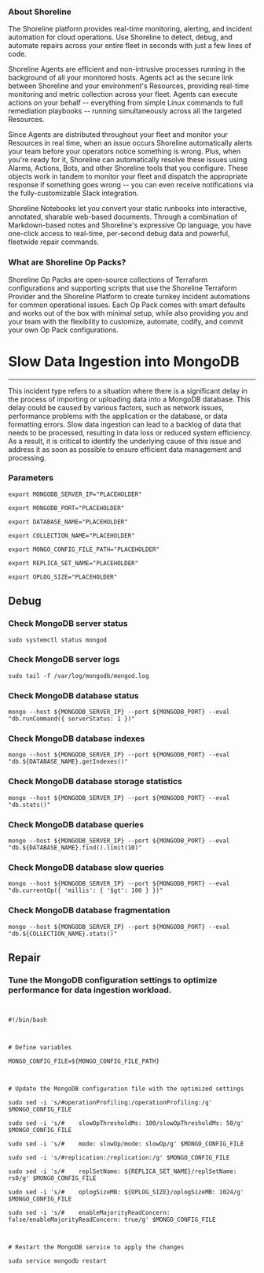 
### About Shoreline
The Shoreline platform provides real-time monitoring, alerting, and incident automation for cloud operations. Use Shoreline to detect, debug, and automate repairs across your entire fleet in seconds with just a few lines of code.

Shoreline Agents are efficient and non-intrusive processes running in the background of all your monitored hosts. Agents act as the secure link between Shoreline and your environment's Resources, providing real-time monitoring and metric collection across your fleet. Agents can execute actions on your behalf -- everything from simple Linux commands to full remediation playbooks -- running simultaneously across all the targeted Resources.

Since Agents are distributed throughout your fleet and monitor your Resources in real time, when an issue occurs Shoreline automatically alerts your team before your operators notice something is wrong. Plus, when you're ready for it, Shoreline can automatically resolve these issues using Alarms, Actions, Bots, and other Shoreline tools that you configure. These objects work in tandem to monitor your fleet and dispatch the appropriate response if something goes wrong -- you can even receive notifications via the fully-customizable Slack integration.

Shoreline Notebooks let you convert your static runbooks into interactive, annotated, sharable web-based documents. Through a combination of Markdown-based notes and Shoreline's expressive Op language, you have one-click access to real-time, per-second debug data and powerful, fleetwide repair commands.

### What are Shoreline Op Packs?
Shoreline Op Packs are open-source collections of Terraform configurations and supporting scripts that use the Shoreline Terraform Provider and the Shoreline Platform to create turnkey incident automations for common operational issues. Each Op Pack comes with smart defaults and works out of the box with minimal setup, while also providing you and your team with the flexibility to customize, automate, codify, and commit your own Op Pack configurations.

# Slow Data Ingestion into MongoDB
---

This incident type refers to a situation where there is a significant delay in the process of importing or uploading data into a MongoDB database. This delay could be caused by various factors, such as network issues, performance problems with the application or the database, or data formatting errors. Slow data ingestion can lead to a backlog of data that needs to be processed, resulting in data loss or reduced system efficiency. As a result, it is critical to identify the underlying cause of this issue and address it as soon as possible to ensure efficient data management and processing.

### Parameters
```shell
export MONGODB_SERVER_IP="PLACEHOLDER"

export MONGODB_PORT="PLACEHOLDER"

export DATABASE_NAME="PLACEHOLDER"

export COLLECTION_NAME="PLACEHOLDER"

export MONGO_CONFIG_FILE_PATH="PLACEHOLDER"

export REPLICA_SET_NAME="PLACEHOLDER"

export OPLOG_SIZE="PLACEHOLDER"
```

## Debug

### Check MongoDB server status
```shell
sudo systemctl status mongod
```

### Check MongoDB server logs
```shell
sudo tail -f /var/log/mongodb/mongod.log
```

### Check MongoDB database status
```shell
mongo --host ${MONGODB_SERVER_IP} --port ${MONGODB_PORT} --eval "db.runCommand({ serverStatus: 1 })"
```

### Check MongoDB database indexes
```shell
mongo --host ${MONGODB_SERVER_IP} --port ${MONGODB_PORT} --eval "db.${DATABASE_NAME}.getIndexes()"
```

### Check MongoDB database storage statistics
```shell
mongo --host ${MONGODB_SERVER_IP} --port ${MONGODB_PORT} --eval "db.stats()"
```

### Check MongoDB database queries
```shell
mongo --host ${MONGODB_SERVER_IP} --port ${MONGODB_PORT} --eval "db.${DATABASE_NAME}.find().limit(10)"
```

### Check MongoDB database slow queries
```shell
mongo --host ${MONGODB_SERVER_IP} --port ${MONGODB_PORT} --eval "db.currentOp({ 'millis': { '$gt': 100 } })"
```

### Check MongoDB database fragmentation
```shell
mongo --host ${MONGODB_SERVER_IP} --port ${MONGODB_PORT} --eval "db.${COLLECTION_NAME}.stats()"
```

## Repair

### Tune the MongoDB configuration settings to optimize performance for data ingestion workload.
```shell


#!/bin/bash



# Define variables

MONGO_CONFIG_FILE=${MONGO_CONFIG_FILE_PATH}



# Update the MongoDB configuration file with the optimized settings

sudo sed -i 's/#operationProfiling:/operationProfiling:/g' $MONGO_CONFIG_FILE

sudo sed -i 's/#    slowOpThresholdMs: 100/slowOpThresholdMs: 50/g' $MONGO_CONFIG_FILE

sudo sed -i 's/#    mode: slowOp/mode: slowOp/g' $MONGO_CONFIG_FILE

sudo sed -i 's/#replication:/replication:/g' $MONGO_CONFIG_FILE

sudo sed -i 's/#    replSetName: ${REPLICA_SET_NAME}/replSetName: rs0/g' $MONGO_CONFIG_FILE

sudo sed -i 's/#    oplogSizeMB: ${OPLOG_SIZE}/oplogSizeMB: 1024/g' $MONGO_CONFIG_FILE

sudo sed -i 's/#    enableMajorityReadConcern: false/enableMajorityReadConcern: true/g' $MONGO_CONFIG_FILE



# Restart the MongoDB service to apply the changes

sudo service mongodb restart


```